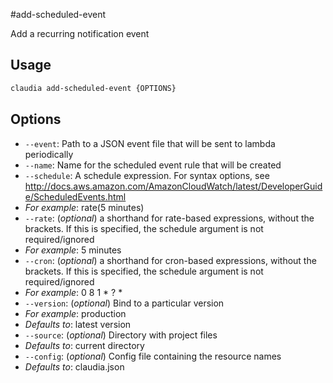 #add-scheduled-event

Add a recurring notification event

## Usage

```bash
claudia add-scheduled-event {OPTIONS}
```

## Options

*  `--event`:  Path to a JSON event file that will be sent to lambda periodically
*  `--name`:  Name for the scheduled event rule that will be created
*  `--schedule`:  A schedule expression. For syntax options, see
  http://docs.aws.amazon.com/AmazonCloudWatch/latest/DeveloperGuide/ScheduledEvents.html
  * _For example_: rate(5 minutes)
*  `--rate`:  (_optional_) a shorthand for rate-based expressions, without the brackets.
  If this is specified, the schedule argument is not required/ignored
  * _For example_: 5 minutes
*  `--cron`:  (_optional_) a shorthand for cron-based expressions, without the brackets.
  If this is specified, the schedule argument is not required/ignored
  * _For example_: 0 8 1 * ? *
*  `--version`:  (_optional_) Bind to a particular version
  * _For example_: production
  * _Defaults to_: latest version
*  `--source`:  (_optional_) Directory with project files
  * _Defaults to_: current directory
*  `--config`:  (_optional_) Config file containing the resource names
  * _Defaults to_: claudia.json
